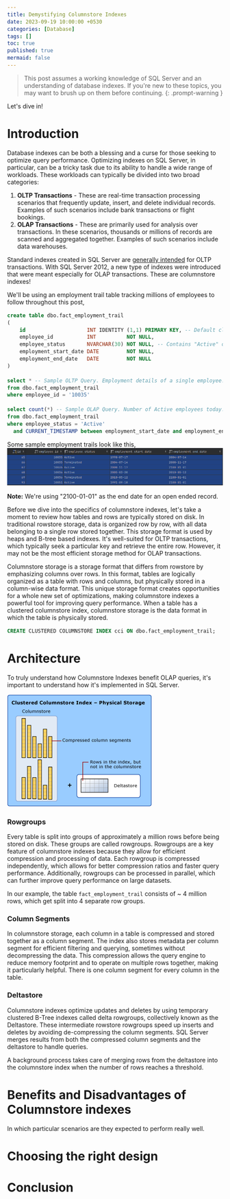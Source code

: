 ```yaml
---
title: Demystifying Columnstore Indexes
date: 2023-09-19 10:00:00 +0530
categories: [Database]
tags: []
toc: true
published: true
mermaid: false
---
```


> This post assumes a working knowledge of SQL Server and an understanding of database indexes. If you're new to these topics, you may want to brush up on them before continuing.
{: .prompt-warning }

Let's dive in!

# Introduction

Database indexes can be both a blessing and a curse for those seeking to optimize query performance. Optimizing indexes
on SQL Server, in particular, can be a tricky task due to its ability to handle a wide range of workloads. These
workloads can typically be divided into two broad categories:
1. **OLTP Transactions** - These are real-time transaction processing scenarios that frequently update, insert, and
delete individual records. Examples of such scenarios include bank transactions or flight bookings.
2. **OLAP Transactions** - These are primarily used for analysis over transactions. In these scenarios, thousands or millions
of records are scanned and aggregated together. Examples of such scenarios include data warehouses.

Standard indexes created in SQL Server are [generally intended](# "take this with a spoon of salt") for OLTP transactions.
With SQL Server 2012, a new type of indexes were introduced that were meant especially for OLAP transactions. These are
columnstore indexes!

We'll be using an employment trail table tracking millions of employees to follow throughout this post,
```sql
create table dbo.fact_employment_trail
(
    id                    INT IDENTITY (1,1) PRIMARY KEY, -- Default clustered index column
    employee_id           INT          NOT NULL,
    employee_status       NVARCHAR(30) NOT NULL, -- Contains "Active" or "Terminated"
    employment_start_date DATE         NOT NULL,
    employment_end_date   DATE         NOT NULL
)

select * -- Sample OLTP Query. Employment details of a single employee.
from dbo.fact_employment_trail
where employee_id = '10035'

select count(*) -- Sample OLAP Query. Number of Active employees today.
from dbo.fact_employment_trail
where employee_status = 'Active'
  and CURRENT_TIMESTAMP between employment_start_date and employment_end_date

```


Some sample employment trails look like this,
![](/assets/img/columnstore-indexes-post/random-data-sample.png)

**Note:** We're using "2100-01-01" as the end date for an open ended record.

Before we dive into the specifics of columnstore indexes, let's take a moment to review how tables and rows are
typically stored on disk. In traditional rowstore storage, data is organized row by row, with all data belonging
to a single row stored together. This storage format is used by heaps and B-tree based indexes. It's well-suited
for OLTP transactions, which typically seek a particular key and retrieve the entire row. However, it may not be
the most efficient storage method for OLAP transactions.

Columnstore storage is a storage format that differs from rowstore by emphasizing columns over rows. In this format,
tables are logically organized as a table with rows and columns, but physically stored in a column-wise data format.
This unique storage format creates opportunities for a whole new set of optimizations, making columnstore indexes a
powerful tool for improving query performance. When a table has a clustered columnstore index, columnstore storage
is the data format in which the table is physically stored.

```sql
CREATE CLUSTERED COLUMNSTORE INDEX cci ON dbo.fact_employment_trail;
```

# Architecture

To truly understand how Columnstore Indexes benefit OLAP queries, it's important to understand how it's implemented
in SQL Server.

![](/assets/img/columnstore-indexes-post/columnstore-physicalstorage.gif)

### Rowgroups

Every table is split into groups of approximately a million rows before being stored on disk. These groups are called rowgroups. Rowgroups
are a key feature of columnstore indexes because they allow for efficient compression and processing of data. Each rowgroup is compressed
independently, which allows for better compression ratios and faster query performance. Additionally, rowgroups can be processed in parallel,
which can further improve query performance on large datasets.

In our example, the table `fact_employment_trail` consists of ~ 4 million rows, which get split into 4 separate row groups.


### Column Segments

In columnstore storage, each column in a table is compressed and stored together as a column segment. The index also stores metadata
per column segment for efficient filtering and querying, sometimes without decompressing the data. This compression allows the query
engine to reduce memory footprint and to operate on multiple rows together, making it particularly helpful. There is one column segment
for every column in the table.

### Deltastore

Columnstore indexes optimize updates and deletes by using temporary clustered B-Tree indexes called delta rowgroups, collectively known as
the Deltastore. These intermediate rowstore rowgroups speed up inserts and deletes by avoiding de-compressing the column segments. SQL Server
merges results from both the compressed column segments and the deltastore to handle queries.

A background process takes care of merging rows from the deltastore into the columnstore index when the number of rows reaches a threshold.


# Benefits and Disadvantages of Columnstore indexes
In which particular scenarios are they expected to perform really well.

# Choosing the right design

# Conclusion